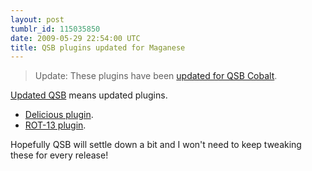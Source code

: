 ```yaml
---
layout: post
tumblr_id: 115035850
date: 2009-05-29 22:54:00 UTC
title: QSB plugins updated for Maganese
---
```


> Update: These plugins have been [updated for QSB Cobalt](/2010/03/28/qsb-delicious-plugin-updated-for-cobalt.html).


[Updated
QSB](http://code.google.com/p/qsb-mac/downloads/detail?name=GoogleQuickSearchBox-2.0.0.1362.Release.dmg&can=2&q=)
means updated plugins.

* [Delicious plugin](http://nparry.com/software/google-quicksearchbox-plugins/delicious/Google-QSB-Delicious-v0.4.zip).
* [ROT-13 plugin](http://nparry.com/software/google-quicksearchbox-plugins/rot13/Google-QSB-Rot13-v0.4.zip).

Hopefully QSB will settle down a bit and I won't need to keep tweaking
these for every release!


